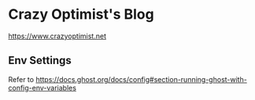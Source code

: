 # Crazy Optimist's Blog

https://www.crazyoptimist.net

## Env Settings

Refer to https://docs.ghost.org/docs/config#section-running-ghost-with-config-env-variables
